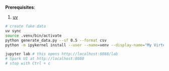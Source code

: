 

**Prerequisites**:

1. [uv](https://docs.astral.sh/uv/getting-started/installation/)


```bash
# create fake data
uv sync
source .venv/bin/activate
python generate_data.py --sf 0.5 --format csv
python -m ipykernel install --user --name=venv --display-name="My Virtual Environment"

jupyter lab # this opens http://localhost:8888/lab
# Spark UI at http://localhost:8080 
# stop with Ctrl + c
```

